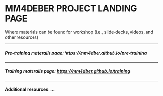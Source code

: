 # MM4DEBER PROJECT LANDING PAGE

Where materials can be found for workshop (i.e., slide-decks, videos, and other resources)

- - -

##### Pre-training materails page: https://mm4dber.github.io/pre-training

- - -

##### Training materails page: https://mm4dber.github.io/training

- - -

#### Additional resources: ...
